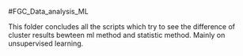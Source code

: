 #FGC_Data_analysis_ML

This folder concludes all the scripts which try to see the difference of cluster results bewteen ml method and statistic method.
Mainly on unsupervised learning. 
